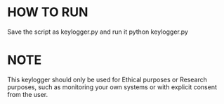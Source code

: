 # HOW TO RUN 
Save the script as keylogger.py and run it
python keylogger.py
# NOTE
This keylogger should only be used for Ethical purposes or Research purposes, such as monitoring your own systems or with explicit consent from the user.

